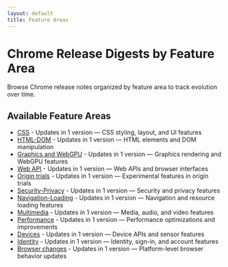 ```yaml
---
layout: default
title: Feature Areas
---
```


# Chrome Release Digests by Feature Area

Browse Chrome release notes organized by feature area to track evolution over time.

## Available Feature Areas

- [CSS](./css/) - Updates in 1 version — CSS styling, layout, and UI features
- [HTML-DOM](./html-dom/) - Updates in 1 version — HTML elements and DOM manipulation
- [Graphics and WebGPU](./graphics-webgpu/) - Updates in 1 version — Graphics rendering and WebGPU features
- [Web API](./webapi/) - Updates in 1 version — Web APIs and browser interfaces
- [Origin trials](./origin-trials/) - Updates in 1 version — Experimental features in origin trials
- [Security-Privacy](./security-privacy/) - Updates in 1 version — Security and privacy features
- [Navigation-Loading](./navigation-loading/) - Updates in 1 version — Navigation and resource loading features
- [Multimedia](./multimedia/) - Updates in 1 version — Media, audio, and video features
- [Performance](./performance/) - Updates in 1 version — Performance optimizations and improvements
- [Devices](./devices/) - Updates in 1 version — Device APIs and sensor features
- [Identity](./identity/) - Updates in 1 version — Identity, sign-in, and account features
- [Browser changes](./browser-changes/) - Updates in 1 version — Platform-level browser behavior updates
